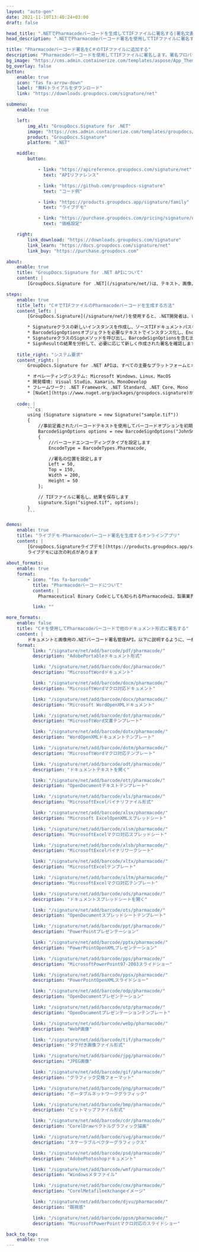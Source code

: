 ```yaml
---
layout: "auto-gen"
date: 2021-11-10T13:40:24+03:00
draft: false

head_title: ".NETでPharmacodeバーコードを生成してTIFファイルに署名する|署名文書"
head_description: ".NETでPharmacodeバーコード署名を使用してTIFファイルに署名する-人気のあるビジネスドキュメントや画像ファイル形式にバーコードを追加します."

title: "Pharmacodeバーコード署名をC＃のTIFファイルに追加する"
description: "Pharmacodeバーコードを使用してTIFファイルに署名します。署名プロパティを操作し、ニーズに合ったドキュメント内で高度な署名オプションを設定します."
bg_image: "https://cms.admin.containerize.com/templates/aspose/App_Themes/V3/images/bg/header1.png"
bg_overlay: false
button:
    enable: true
    icon: "fas fa-arrow-down"
    label: "無料トライアルをダウンロード"
    link: "https://downloads.groupdocs.com/signature/net"

submenu:
    enable: true

    left:
        img_alt: "GroupDocs.Signature for .NET"
        image: "https://cms.admin.containerize.com/templates/groupdocs/images/product-logos/90x90-noborder/groupdocs-signature-net.png"
        product: "GroupDocs.Signature"
        platform: ".NET"

    middle:
        button:

            - link: "https://apireference.groupdocs.com/signature/net"
              text: "APIリファレンス"

            - link: "https://github.com/groupdocs-signature"
              text: "コード例"

            - link: "https://products.groupdocs.app/signature/family"
              text: "ライブデモ"

            - link: "https://purchase.groupdocs.com/pricing/signature/net"
              text: "価格設定"

    right:
        link_download: "https://downloads.groupdocs.com/signature"
        link_learn: "https://docs.groupdocs.com/signature/net"
        link_buy: "https://purchase.groupdocs.com"

about:
    enable: true
    title: "GroupDocs.Signature for .NET APIについて"
    content: |
        [GroupDocs.Signature for .NET](/signature/net/)は、テキスト、画像、バーコード、スタンプ、フォームフィールド、QRコード、メタデータなどのさまざまな署名タイプを使用してデジタルドキュメントに電子署名するネイティブ.NETAPIです。ユーザーは、PDF、Microsoft Word、Excelワークシート、PowerPointプレゼンテーション、Adobe Photoshop、メタファイル、および画像ファイル形式内のデジタル署名を追加、編集、検証、削除、および検索でき、必要に応じて署名プロパティをカスタマイズするための追加サポートがあります。

steps:
    enable: true
    title_left: "C＃でTIFファイルのPharmacodeバーコードを生成する方法"
    content_left: |
        [GroupDocs.Signature](/signature/net/)を使用すると、.NET開発者は、いくつかの簡単な手順を実行することで、アプリケーション内のTIFファイルにPharmacodeバーコードを簡単に追加できます。

        * Signatureクラスの新しいインスタンスを作成し、ソースTIFドキュメントパスをコンストラクターパラメーターとして渡します。
        * BarcodeSignOptionsオブジェクトを必要なテキストでインスタンス化し、EncodeTypeプロパティをPharmacodeに設定します。
        * SignatureクラスのSignメソッドを呼び出し、BarcodeSignOptionsを含む出力TIFファイル名を渡します。
        * SignResultの結果を分析して、必要に応じて新しく作成された署名を確認します。
        
    title_right: "システム要求"
    content_right: |
        GroupDocs.Signature for .NET APIは、すべての主要なプラットフォームとオペレーティングシステムでサポートされています。以下のコードを実行する前に、システムに次の前提条件がインストールされていることを確認してください。

        * オペレーティングシステム: Microsoft Windows、Linux、MacOS
        * 開発環境: Visual Studio、Xamarin、MonoDevelop
        * フレームワーク: .NET Framework、.NET Standard、.NET Core、Mono
        * [NuGet](https://www.nuget.org/packages/groupdocs.signature)からGroupDocs.Signaturefor.NETの最新バージョンをダウンロードします
        
    code: |
        ```cs
        using (Signature signature = new Signature("sample.tif"))
        {
            //事前定義されたバーコードテキストを使用してバーコードオプションを初期化します
            BarcodeSignOptions options = new BarcodeSignOptions("JohnSmith")
            {
                //バーコードエンコーディングタイプを設定します
                EncodeType = BarcodeTypes.Pharmacode,

                //署名の位置を設定します
                Left = 50,
                Top = 150,
                Width = 200,
                Height = 50
            };

            // TIFファイルに署名し、結果を保存します 
            signature.Sign("signed.tif", options);
        }
        ```
        
demos:
    enable: true
    title: "ライブデモ-Pharmacodeバーコード署名を生成するオンラインアプリ"
    content: |
        [GroupDocs.Signatureライブデモ](https://products.groupdocs.app/signature/family)サイトにアクセスして、PharmacodeバーコードをTIFファイルに今すぐ追加してください。  
        ライブデモには次の利点があります
        
about_formats:
    enable: true
    format:
        - icon: "fas fa-barcode"
          title: "Pharmacodeバーコードについて"
          content: |
            Pharmaceutical Binary Codeとしても知られるPharmacodeは、製薬業界でパッキング制御システムとして使用されるバーコード標準です。

          link: ""

more_formats:
    enable: false
    title: "C＃を使用してPharmacodeバーコードで他のドキュメント形式に署名する"
    content: |
        ドキュメントと画像用の.NETバーコード署名管理API。以下に説明するように、一般的なファイル形式のいくつかにバーコード署名を追加します。
    format: 
          link: "/signature/net/add/barcode/pdf/pharmacode/"
          description: "AdobePortableドキュメント形式"

          link: "/signature/net/add/barcode/doc/pharmacode/"
          description: "MicrosoftWordドキュメント"

          link: "/signature/net/add/barcode/docm/pharmacode/"
          description: "MicrosoftWordマクロ対応ドキュメント"

          link: "/signature/net/add/barcode/docx/pharmacode/"
          description: "Microsoft WordOpenXMLドキュメント"

          link: "/signature/net/add/barcode/dot/pharmacode/"
          description: "MicrosoftWord文書テンプレート"

          link: "/signature/net/add/barcode/dotx/pharmacode/"
          description: "WordOpenXMLドキュメントテンプレート"

          link: "/signature/net/add/barcode/dotm/pharmacode/"
          description: "MicrosoftWordマクロ対応テンプレート"       

          link: "/signature/net/add/barcode/odt/pharmacode/"
          description: "ドキュメントテキストを開く"

          link: "/signature/net/add/barcode/ott/pharmacode/"
          description: "OpenDocumentテキストテンプレート"

          link: "/signature/net/add/barcode/xls/pharmacode/"
          description: "MicrosoftExcelバイナリファイル形式"

          link: "/signature/net/add/barcode/xlsx/pharmacode/"
          description: "Microsoft ExcelOpenXMLスプレッドシート"

          link: "/signature/net/add/barcode/xlsm/pharmacode/"
          description: "MicrosoftExcelマクロ対応スプレッドシート"

          link: "/signature/net/add/barcode/xlsb/pharmacode/"
          description: "MicrosoftExcelバイナリワークシート"

          link: "/signature/net/add/barcode/xltx/pharmacode/"
          description: "MicrosoftExcelテンプレート"

          link: "/signature/net/add/barcode/xltm/pharmacode/"
          description: "MicrosoftExcelマクロ対応テンプレート"

          link: "/signature/net/add/barcode/ods/pharmacode/"
          description: "ドキュメントスプレッドシートを開く"

          link: "/signature/net/add/barcode/ots/pharmacode/"
          description: "OpenDocumentスプレッドシートテンプレート"

          link: "/signature/net/add/barcode/ppt/pharmacode/"
          description: "PowerPointプレゼンテーション"

          link: "/signature/net/add/barcode/pptx/pharmacode/"
          description: "PowerPointOpenXMLプレゼンテーション"

          link: "/signature/net/add/barcode/pps/pharmacode/"
          description: "MicrosoftPowerPoint97-2003スライドショー"

          link: "/signature/net/add/barcode/ppsx/pharmacode/"
          description: "PowerPointOpenXMLスライドショー"                              

          link: "/signature/net/add/barcode/odp/pharmacode/"
          description: "OpenDocumentプレゼンテーション"

          link: "/signature/net/add/barcode/otp/pharmacode/"
          description: "OpenDocumentプレゼンテーションテンプレート"

          link: "/signature/net/add/barcode/webp/pharmacode/"
          description: "WebP画像"

          link: "/signature/net/add/barcode/tif/pharmacode/"
          description: "タグ付き画像ファイル形式"

          link: "/signature/net/add/barcode/jpg/pharmacode/"
          description: "JPEG画像"

          link: "/signature/net/add/barcode/gif/pharmacode/"
          description: "グラフィック交換フォーマット"

          link: "/signature/net/add/barcode/png/pharmacode/"
          description: "ポータブルネットワークグラフィック"

          link: "/signature/net/add/barcode/bmp/pharmacode/"
          description: "ビットマップファイル形式"

          link: "/signature/net/add/barcode/cdr/pharmacode/"
          description: "CorelDrawベクトルグラフィック描画"

          link: "/signature/net/add/barcode/svg/pharmacode/"
          description: "スケーラブルベクターグラフィックス"

          link: "/signature/net/add/barcode/psd/pharmacode/"
          description: "AdobePhotoshopドキュメント"

          link: "/signature/net/add/barcode/wmf/pharmacode/"
          description: "Windowsメタファイル"        

          link: "/signature/net/add/barcode/cmx/pharmacode/"
          description: "CorelMetafileeXchangeイメージ"

          link: "/signature/net/add/barcode/djvu/pharmacode/"
          description: "既視感"

          link: "/signature/net/add/barcode/ppsm/pharmacode/"
          description: "MicrosoftPowerPointマクロ対応のスライドショー"

back_to_top:
    enable: true
---
```

